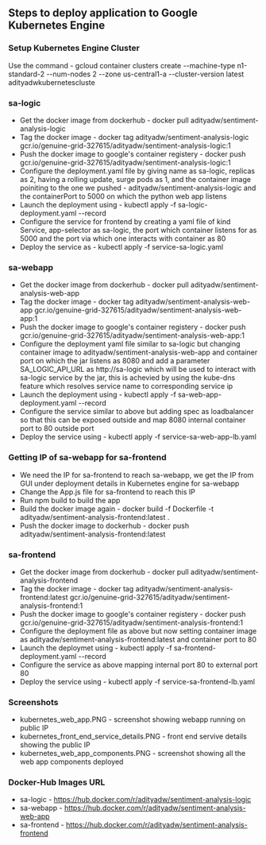 ## Steps to deploy application to Google Kubernetes Engine
### Setup Kubernetes Engine Cluster
Use the command - gcloud container clusters create --machine-type n1-standard-2 --num-nodes 2 --zone us-central1-a --cluster-version latest adityadwkubernetescluste
### sa-logic
* Get the docker image from dockerhub - docker pull adityadw/sentiment-analysis-logic
* Tag the docker image - docker tag adityadw/sentiment-analysis-logic gcr.io/genuine-grid-327615/adityadw/sentiment-analysis-logic:1
* Push the docker image to google's container registery - docker push gcr.io/genuine-grid-327615/adityadw/sentiment-analysis-logic:1
* Configure the deployment.yaml file by giving name as sa-logic, replicas as 2, having a rolling update, surge pods as 1, and the container image poiniting to the one we pushed - adityadw/sentiment-analysis-logic and the containerPort to 5000 on which the python web app listens
* Launch the deployment using - kubectl apply -f sa-logic-deployment.yaml --record
* Configure the service for frontend by creating a yaml file of kind Service, app-selector as sa-logic, the port which container listens for as 5000 and the port via which one interacts with container as 80
* Deploy the service as - kubectl apply -f service-sa-logic.yaml
### sa-webapp
* Get the docker image from dockerhub - docker pull adityadw/sentiment-analysis-web-app
* Tag the docker image - docker tag adityadw/sentiment-analysis-web-app gcr.io/genuine-grid-327615/adityadw/sentiment-analysis-web-app:1
* Push the docker image to google's container registery - docker push gcr.io/genuine-grid-327615/adityadw/sentiment-analysis-web-app:1
* Configure the deployment yaml file similar to sa-logic but changing container image to adityadw/sentiment-analysis-web-app and container port on which the jar listens as 8080 and add a parameter SA_LOGIC_API_URL as http://sa-logic which will be used to interact with sa-logic service by the jar, this is achevied by using the kube-dns feature which resolves service name to corresponding service ip
* Launch the deployment using - kubectl apply -f sa-web-app-deployment.yaml --record
* Configure the service similar to above but adding spec as loadbalancer so that this can be exposed outside and map 8080 internal container port to 80 outside port
* Deploy the service using - kubectl apply -f service-sa-web-app-lb.yaml
### Getting IP  of sa-webapp for sa-frontend
* We need the IP for sa-frontend to reach sa-webapp, we get the IP from GUI under deployment details in Kubernetes engine for sa-webapp
* Change the App.js file for sa-frontend to reach this IP
* Run npm build to build the app
* Build the docker image again - docker build -f Dockerfile -t adityadw/sentiment-analysis-frontend:latest .
* Push the docker image to dockerhub - docker push adityadw/sentiment-analysis-frontend:latest
### sa-frontend
* Get the docker image from dockerhub - docker pull adityadw/sentiment-analysis-frontend
* Tag the docker image - docker tag adityadw/sentiment-analysis-frontend:latest gcr.io/genuine-grid-327615/adityadw/sentiment-analysis-frontend:1
* Push the docker image to google's container registery - docker push gcr.io/genuine-grid-327615/adityadw/sentiment-analysis-frontend:1
* Configure the deployment file as above but now setting container image as adityadw/sentiment-analysis-frontend:latest and container port to 80
* Launch the deploymet using - kubectl apply -f sa-frontend-deployment.yaml --record
* Configure the service as above mapping internal port 80 to external port 80
* Deploy the service using - kubectl apply -f service-sa-frontend-lb.yaml
### Screenshots
* kubernetes_web_app.PNG - screenshot showing webapp running on public IP
* kubernetes_front_end_service_details.PNG - front end servive details showing the public IP
* kubernetes_web_app_components.PNG - screenshot showing all the web app components deployed
### Docker-Hub Images URL
* sa-logic - https://hub.docker.com/r/adityadw/sentiment-analysis-logic
* sa-webapp - https://hub.docker.com/r/adityadw/sentiment-analysis-web-app
* sa-frontend - https://hub.docker.com/r/adityadw/sentiment-analysis-frontend

